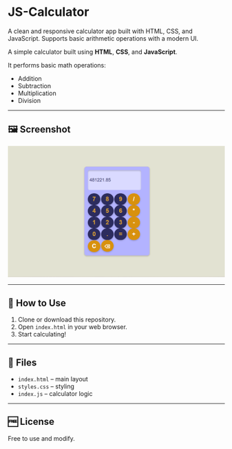 # JS-Calculator

A clean and responsive calculator app built with HTML, CSS, and JavaScript. Supports basic arithmetic operations with a modern UI.

A simple calculator built using **HTML**, **CSS**, and **JavaScript**.

It performs basic math operations:
- Addition
- Subtraction
- Multiplication
- Division

---

## 🖼️ Screenshot

![Calculator Screenshot](screenshot.png)

---

## 🚀 How to Use

1. Clone or download this repository.
2. Open `index.html` in your web browser.
3. Start calculating!

---

## 📁 Files

- `index.html` – main layout
- `styles.css` – styling
- `index.js` – calculator logic

---

## 🆓 License

Free to use and modify.
